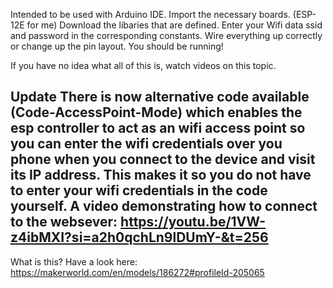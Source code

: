 Intended to be used with Arduino IDE.
Import the necessary boards. (ESP-12E for me)
Download the libaries that are defined.
Enter your Wifi data ssid and password in the corresponding constants.
Wire everything up correctly or change up the pin layout.
You should be running!

If you have no idea what all of this is, watch videos on this topic.

Update
There is now alternative code available (Code-AccessPoint-Mode) which enables the esp controller to act as an wifi access point so you can enter the wifi credentials over you phone when you connect to the device and visit its IP address. This makes it so you do not have to enter your wifi credentials in the code yourself. 
A video demonstrating how to connect to the websever:
https://youtu.be/1VW-z4ibMXI?si=a2h0qchLn9lDUmY-&t=256
---

What is this?
Have a look here: https://makerworld.com/en/models/186272#profileId-205065
